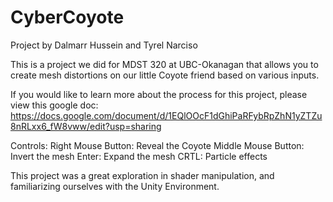 # CyberCoyote
Project by Dalmarr Hussein and Tyrel Narciso

This is a project we did for MDST 320 at UBC-Okanagan that allows you to create mesh distortions on our little Coyote friend based on various inputs.

If you would like to learn more about the process for this project, please view this google doc: https://docs.google.com/document/d/1EQlOOcF1dGhiPaRFybRpZhN1yZTZu8nRLxx6_fW8vww/edit?usp=sharing

Controls:
Right Mouse Button: Reveal the Coyote
Middle Mouse Button: Invert the mesh
Enter: Expand the mesh
CRTL: Particle effects

This project was a great exploration in shader manipulation, and familiarizing ourselves with the Unity Environment.
